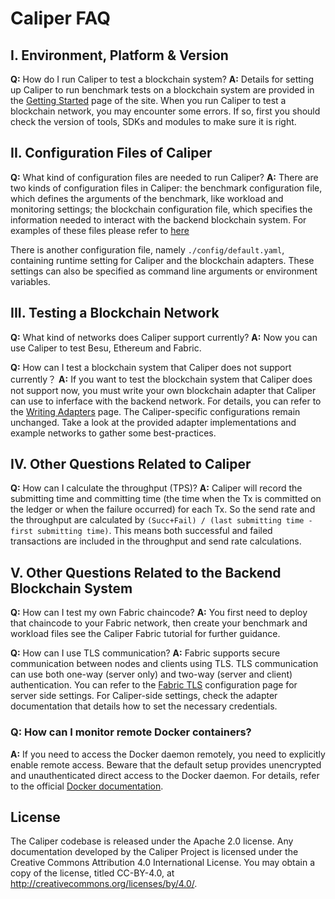 # Caliper FAQ

## **I. Environment, Platform & Version**

**Q:** How do I run Caliper to test a blockchain system?
**A:** Details for setting up Caliper to run benchmark tests on a blockchain system are provided in the [Getting Started](../index.md) page of the site. When you run Caliper to test a blockchain network, you may encounter some errors. If so, first you should check the version of tools, SDKs and modules to make sure it is right.

## **II. Configuration Files of Caliper**

**Q:** What kind of configuration files are needed to run Caliper?
**A:** There are two kinds of configuration files in Caliper: the benchmark configuration file, which defines the arguments of the benchmark, like workload and monitoring settings; the blockchain configuration file, which specifies the information needed to interact with the backend blockchain system. For examples of these files please refer to [here](https://github.com/hyperledger-caliper/caliper-benchmarks)

There is another configuration file, namely `./config/default.yaml`, containing runtime setting for Caliper and the blockchain adapters. These settings can also be specified as command line arguments or environment variables.

## **III. Testing a Blockchain Network**

**Q:** What kind of networks does Caliper support currently?
**A:** Now you can use Caliper to test Besu, Ethereum and Fabric.

**Q:** How can I test a blockchain system that Caliper does not support currently？
**A:** If you want to test the blockchain system that Caliper does not support now, you must write your own blockchain adapter that Caliper can use to inferface with the backend network. For details, you can refer to the [Writing Adapters](../connectors/writing-connectors.md) page. The Caliper-specific configurations remain unchanged. Take a look at the provided adapter implementations and example networks to gather some best-practices.

## **IV. Other Questions Related to Caliper**

**Q:** How can I calculate the throughput (TPS)?
**A:** Caliper will record the submitting time and committing time (the time when the Tx is committed on the ledger or when the failure occurred) for each Tx. So the send rate and the throughput are calculated by `(Succ+Fail) / (last submitting time - first submitting time)`.  This means both successful and failed transactions are included in the throughput and send rate calculations.

## V. **Other Questions Related to the Backend Blockchain System**

**Q:** How can I test my own Fabric chaincode?
**A:** You first need to deploy that chaincode to your Fabric network, then create your benchmark and workload files see the Caliper Fabric tutorial for further guidance.

**Q:** How can I use TLS communication?
**A:** Fabric supports secure communication between nodes and clients using TLS. TLS communication can use both one-way (server only) and two-way (server and client) authentication. You can refer to the [Fabric TLS](https://hyperledger-fabric.readthedocs.io/en/release-2.5/enable_tls.html) configuration page for server side settings. For Caliper-side settings, check the adapter documentation that details how to set the necessary credentials.

### **Q:** How can I monitor remote Docker containers?
**A:** If you need to access the Docker daemon remotely, you need to explicitly enable remote access. Beware that the default setup provides unencrypted and unauthenticated direct access to the Docker daemon. For details, refer to the official [Docker documentation](https://success.docker.com/article/how-do-i-enable-the-remote-api-for-dockerd).

## License
The Caliper codebase is released under the Apache 2.0 license. Any documentation developed by the Caliper Project is licensed under the Creative Commons Attribution 4.0 International License. You may obtain a copy of the license, titled CC-BY-4.0, at http://creativecommons.org/licenses/by/4.0/.